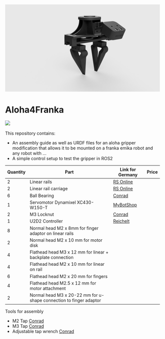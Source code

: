 ![Aloha4franka](media/Aloha_Assembly_2025-May-07_05-29-50PM-000_CustomizedView22279176464.png)

# Aloha4Franka

<a href="https://github.com/danielsanjosepro/ros2_docker_template/actions/workflows/docker_build.yml"><img src="https://github.com/danielsanjosepro/ros2_docker_template/actions/workflows/docker_build.yml/badge.svg"/></a>

This repository contains:
- An assembly guide as well as URDF files for an aloha gripper modification that allows it to be mounted on a franka emika robot and any robot with ...
- A simple control setup to test the gripper in ROS2


| Quantity | Part | Link for Germany | Price |
| --- | --- | --- | --- |
| 2 | Linear rails | [RS Online](https://de.rs-online.com/web/p/linearfuhrungsschiene/1766658) ||
| 2 | Linear rail carriage | [RS Online](https://de.rs-online.com/web/p/linearfuhrungsblocke/1766655?searchId=f66cdd79-6102-401d-bbf1-d98e68436d04&gb=s) ||
| 6 | Ball Bearing | [Conrad](https://www.conrad.de/de/p/reely-kugellager-radial-edelstahl-innen-durchmesser-3-mm-aussen-durchmesser-6-mm-drehzahl-max-80000-u-min-1359926.html) ||
| 1 | Servomotor Dynamixel XC430-W150-T  | [MyBotShop](https://www.mybotshop.de/DYNAMIXEL-XC430-W150-T) ||
| 2 | M3 Locknut | [Conrad](https://www.conrad.de/de/p/toolcraft-812808-sicherungsmuttern-m3-din-985-stahl-verzinkt-100-st-812808.html?hk=SEM&WT.mc_id=google_pla&utm_source=google&utm_medium=cpc&utm_campaign=DE+-+PMAX+-+Brand+-+All+products&utm_id=21116787988&gad_source=1&gclid=Cj0KCQjw782_BhDjARIsABTv_JANTH5jU4y1pHcT1HjQwnI3sQFuUyB9l2tfVgSDyTW5K7AZeIDC-u4aAqDdEALw_wcB)||
| 1 | U2D2 Controller | [Reichelt](https://www.reichelt.de/de/de/shop/produkt/dynamixel_u2d2-263256?PROVID=2788&gad_source=1&gclid=CjwKCAjwktO_BhBrEiwAV70jXnXg4zTiIdI9f9MVoYfChmQ_a8Ncw8nTg040xoYzePDXbz_71C89ABoClOgQAvD_BwE)||
| 8 | Normal head M2 x 8mm for finger adaptor on linear rails |  |  |
| 2 | Normal head M2 x 10 mm for motor disk |  |  |
| 4 | Flathead head M3 x 12 mm for linear + backplate connection |  |  |
| 4 | Flathead head M2 x 10 mm for linear on rail |  |  |
| 6 | Flathead head M2 x 20 mm for fingers |  |  |
| 4 | Flathead head M2.5 x 12 mm for motor attachment |  |  |
| 2 | Normal head M3 x 20-22 mm for u-shape connection to finger adaptor |  |  |

Tools for assembly
- M2 Tap [Conrad](https://www.conrad.de/de/p/eventus-by-exact-40701-gewindereparaturbohrer-m2-1-st-1224686.html)
- M3 Tap [Conrad](https://www.conrad.de/de/p/exact-05937-einschnittgewindebohrer-7teilig-metrisch-m3-m4-m5-m6-m8-m10-rechtsschneidend-din-3126-hss-1-set-813035.html)
- Adjustable tap wrench [Conrad](https://www.conrad.de/de/p/exact-04971-windeisen-m1-m8-din-1814-816718.html)

